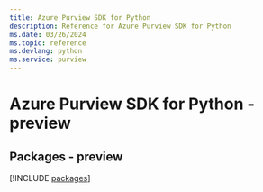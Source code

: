 ```yaml
---
title: Azure Purview SDK for Python
description: Reference for Azure Purview SDK for Python
ms.date: 03/26/2024
ms.topic: reference
ms.devlang: python
ms.service: purview
---
```

# Azure Purview SDK for Python - preview
## Packages - preview
[!INCLUDE [packages](purview-index.md)]